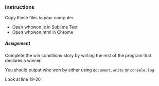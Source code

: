 ### Instructions
Copy these files to your computer.

- Open whowon.js in Sublime Text
- Open whowon.html in Chrome

##### Assignment
Complete the win conditions story by writing the rest of the program that declares a winner.

You should output who won by either using `document.write` or `console.log`

Look at line 19-26
